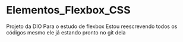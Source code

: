 # Elementos_Flexbox_CSS
Projeto da DIO Para o estudo de flexbox
Estou reescrevendo todos os códigos mesmo ele já estando pronto no git dela